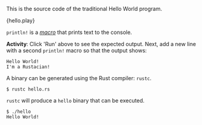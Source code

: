This is the source code of the traditional Hello World program.

{hello.play}

`println!` is a [*macro*][macros] that prints text to the
console.

**Activity**: Click 'Run' above to see the expected output. Next, add a new
line with a second `println!` macro so that the output
shows:
```
Hello World!
I'm a Rustacian!
```

A binary can be generated using the Rust compiler: `rustc`.

```
$ rustc hello.rs
```

`rustc` will produce a `hello` binary that can be executed.

```
$ ./hello
Hello World!
```

[macros]: ./macros.html
